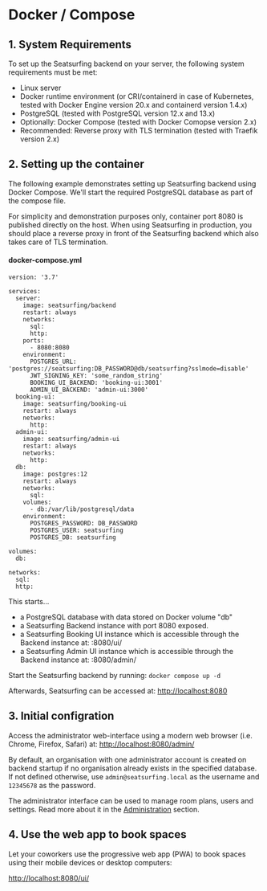 # Docker / Compose

## 1. System Requirements
To set up the Seatsurfing backend on your server, the following system requirements must be met:

* Linux server
* Docker runtime environment (or CRI/containerd in case of Kubernetes, tested with Docker Engine version 20.x and containerd version 1.4.x)
* PostgreSQL (tested with PostgreSQL version 12.x and 13.x)
* Optionally: Docker Compose (tested with Docker Comopse version 2.x)
* Recommended: Reverse proxy with TLS termination (tested with Traefik version 2.x)

## 2. Setting up the container
The following example demonstrates setting up Seatsurfing backend using Docker Compose. We'll start the required PostgreSQL database as part of the compose file.

For simplicity and demonstration purposes only, container port 8080 is published directly on the host. When using Seatsurfing in production, you should place a reverse proxy in front of the Seatsurfing backend which also takes care of TLS termination.

#### docker-compose.yml

```
version: '3.7'

services:
  server:
    image: seatsurfing/backend
    restart: always
    networks:
      sql:
      http:
    ports:
      - 8080:8080
    environment:
      POSTGRES_URL: 'postgres://seatsurfing:DB_PASSWORD@db/seatsurfing?sslmode=disable'
      JWT_SIGNING_KEY: 'some_random_string'
      BOOKING_UI_BACKEND: 'booking-ui:3001'
      ADMIN_UI_BACKEND: 'admin-ui:3000'
  booking-ui:
    image: seatsurfing/booking-ui
    restart: always
    networks:
      http:
  admin-ui:
    image: seatsurfing/admin-ui
    restart: always
    networks:
      http:
  db:
    image: postgres:12
    restart: always
    networks:
      sql:
    volumes:
      - db:/var/lib/postgresql/data
    environment:
      POSTGRES_PASSWORD: DB_PASSWORD
      POSTGRES_USER: seatsurfing
      POSTGRES_DB: seatsurfing

volumes:
  db:

networks:
  sql:
  http:
```

This starts...
* a PostgreSQL database with data stored on Docker volume "db"
* a Seatsurfing Backend instance with port 8080 exposed.
* a Seatsurfing Booking UI instance which is accessible through the Backend instance at: :8080/ui/
* a Seatsurfing Admin UI instance which is accessible through the Backend instance at: :8080/admin/

Start the Seatsurfing backend by running: ```docker compose up -d```

Afterwards, Seatsurfing can be accessed at: [http://localhost:8080](http://localhost:8080)

## 3. Initial configration
Access the administrator web-interface using a modern web browser (i.e. Chrome, Firefox, Safari) at: [http://localhost:8080/admin/](http://localhost:8080/admin/)

By default, an organisation with one administrator account is created on backend startup if no organisation already exists in the specified database. If not defined otherwise, use ```admin@seatsurfing.local``` as the username and ```12345678``` as the password.

The administrator interface can be used to manage room plans, users and settings. Read more about it in the [Administration](admin-ui.md) section.

## 4. Use the web app to book spaces
Let your coworkers use the progressive web app (PWA) to book spaces using their mobile devices or desktop computers:

[http://localhost:8080/ui/](http://localhost:8080/ui/)